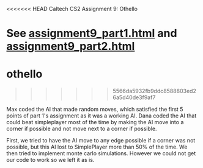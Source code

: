 <<<<<<< HEAD
Caltech CS2 Assignment 9: Othello

See [assignment9_part1.html](http://htmlpreview.github.io/?https://github.com/caltechcs2/othello/blob/master/assignment9_part1.html) and [assignment9_part2.html](http://htmlpreview.github.io/?https://github.com/caltechcs2/othello/blob/master/assignment9_part2.html)
=======
# othello
>>>>>>> 5566da5932fb9ddc8588803ed26a5d40de3f9af7

Max coded the AI that made random moves, which satisfied the first 5 points of part 1's assignment as it was a working AI. Dana coded the AI that could beat simpleplayer most of the time by making the AI move into a corner if possible and not move next to a corner if possible. 

First, we tried to have the AI move to any edge possible if a corner was not possible, but this AI lost to SimplePlayer more than 50% of the time. We then tried to implement monte carlo simulations. However we could not get our code to work so we left it as is.